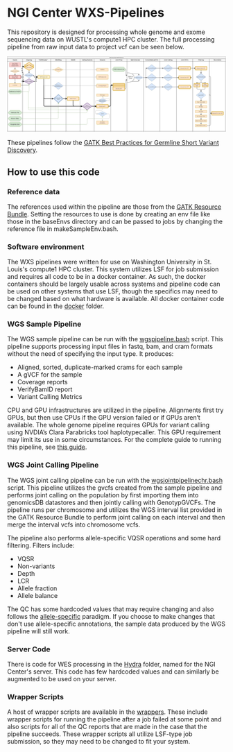 # NGI Center WXS-Pipelines
This repository is designed for processing whole genome and exome sequencing data on WUSTL's compute1 HPC cluster. The full processing pipeline from raw input data to project vcf can be seen below.

![WGS Workflow](Diagrams/WXS_SM_Workflow.jpg)

These pipelines follow the [GATK Best Practices for Germline Short Variant Discovery](https://gatk.broadinstitute.org/hc/en-us/articles/360035535932-Germline-short-variant-discovery-SNPs-Indels-).
## How to use this code
### Reference data
The references used within the pipeline are those from the [GATK Resource Bundle](https://gatk.broadinstitute.org/hc/en-us/articles/360035890811-Resource-bundle). Setting the resources to use is done by creating an env file like those in the baseEnvs directory and can be passed to jobs by changing the reference file in makeSampleEnv.bash.
### Software environment
The WXS pipelines were written for use on Washington University in St. Louis's compute1 HPC cluster. This system utilizes LSF for job submission and requires all code to be in a docker container. As such, the docker containers should be largely usable across systems and pipeline code can be used on other systems that use LSF, though the specifics may need to be changed based on what hardware is available. All docker container code can be found in the [docker](docker) folder.
### WGS Sample Pipeline
 The WGS sample pipeline can be run with the [wgspipeline.bash](wgspipeline.bash) script. This pipeline supports processing input files in fastq, bam, and cram formats without the need of specifying the input type. It produces:
- Aligned, sorted, duplicate-marked crams for each sample
- A gVCF for the sample
- Coverage reports
- VerifyBamID report
- Variant Calling Metrics

 CPU and GPU infrastructures are utilized in the pipeline. Alignments first try GPUs, but then use CPUs if the GPU version failed or if GPUs aren’t available. The whole genome pipeline requires GPUs for variant calling using NVDIA’s Clara Parabricks tool haplotypecaller. This GPU requirement may limit its use in some circumstances. For the complete guide to running this pipeline, see [this guide](WGSpipeline_guide.txt).

### WGS Joint Calling Pipeline
The WGS joint calling pipeline can be run with the [wgsjointpipelinechr.bash](wgsjointpipelinechr.bash) script. This pipeline utilizes the gvcfs created from the sample pipeline and performs joint calling on the population by first importing them into genomicsDB datastores and then jointly calling with GenotypGVCFs. The pipeline runs per chromosome and utilizes the WGS interval list provided in the GATK Resource Bundle to perform joint calling on each interval and then merge the interval vcfs into chromosome vcfs.

The pipeline also performs allele-specific VQSR operations and some hard filtering. Filters include:
- VQSR
- Non-variants
- Depth
- LCR
- Allele fraction
- Allele balance

The QC has some hardcoded values that may require changing and also follows the [allele-specific](https://gatk.broadinstitute.org/hc/en-us/articles/360035890551-Allele-specific-annotation-and-filtering-of-germline-short-variants) paradigm. If you choose to make changes that don't use allele-specific annotations, the sample data produced by the WGS pipeline will still work.

### Server Code
There is code for WES processing in the [Hydra](Hydra) folder, named for the NGI Center's server. This code has few hardcoded values and can similarly be augmented to be used on your server.

### Wrapper Scripts
A host of wrapper scripts are available in the [wrappers](wrappers). These include wrapper scripts for running the pipeline after a job failed at some point and also scripts for all of the QC reports that are made in the case that the pipeline succeeds. These wrapper scripts all utilize LSF-type job submission, so they may need to be changed to fit your system.